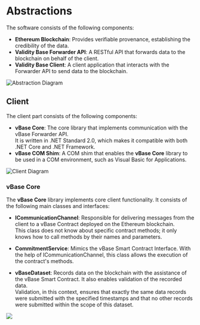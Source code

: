 # Abstractions

The software consists of the following components:  

- **Ethereum Blockchain**: Provides verifiable provenance, establishing the credibility of the data.  
- **Validity Base Forwarder API**: A RESTful API that forwards data to the blockchain on behalf of the client.  
- **Validity Base Client**: A client application that interacts with the Forwarder API to send data to the blockchain.  

![Abstraction Diagram](https://img.plantuml.biz/plantuml/png/SoWkIImgAStDuUNYvOfspibCpIk9LL0kICn9JIzAJSq32IVdv9UcA5JpSYaeHBlb5vKd5gMa5iM2kQub6Qb5gQMv45wPKs9nga9mBj141UVyl9AYnEGIe4mjo10aqtLrxP0DKh1Iy0W92G0gG183gq4o7S5MoDVLnMaLBvT3QbuAq3i0)


## Client

The client part consists of the following components:  

- **vBase Core**: The core library that implements communication with the vBase Forwarder API.  
  It is written in .NET Standard 2.0, which makes it compatible with both .NET Core and .NET Framework.  
- **vBase COM Shim**: A COM shim that enables the **vBase Core** library to be used in a COM environment, such as Visual Basic for Applications.  

![Client Diagram](https://img.plantuml.biz/plantuml/png/TPBDJiCm383lbVeErdPUXNW0D1PM3a0vLE9IxU2sNXijFrLgjY6qToVDoc0RM8eIsvz_bNdFwFXTgpYA8sDhWebGaWp3qcobiqRxzmG-1pTuwR3QOEEfxG9xWlpXAJXXb2AO4s4ThG1x433jK57ZYCmb1UBr1V9Mwa3cL-J1d--onN9FbOAtnNs0_GtJPzcq_EZmOqIIZ1XIXvfsrctWE4OV-2pz1nyQFIV56NauheK9IijiDTWrY251YCuPJOskXjla1YghEsHPAeATvFO4XHAUW_F-4ZyRUUkG_8yY-Id-Po8bIuSkz4_xplRID667qZ2vDLPqaR88wvhDxg38LrxDqb4JGHE_j3YQ-qZ_3Ru0)


### vBase Core

The **vBase Core** library implements core client functionality.
It consists of the following main classes and interfaces:

- **ICommunicationChannel**: Responsible for delivering messages from the client to a vBase Contract deployed on the Ethereum blockchain.  
  This class does not know about specific contract methods; it only knows how to call methods by their names and parameters.

- **CommitmentService**: Mimics the vBase Smart Contract Interface. With the help of ICommunicationChannel, this class allows the execution of the contract's methods.

- **vBaseDataset**: Records data on the blockchain with the assistance of the vBase Smart Contract. It also enables validation of the recorded data.  
  Validation, in this context, ensures that exactly the same data records were submitted with the specified timestamps and that no other records were submitted within the scope of this dataset.

![](https://img.plantuml.biz/plantuml/png/TP51QiCm44NtEiNWPI0zGIXfvPfaLt0kC9KdjQYaCT8uZg67h-JG9Wra8pxC-_-Ff6qIZ39wfvHnc19KchstuYb8I_5a3LM02LfbWr0yeY6ezeKPWpKebeFkCGHo2wRrRqp3SSBOKNp8DbTu9p8yv7PNxlIAYRIpURbBtRz1ZP9FsHoAECm3FIzGhLGBg_MwBASrRBwpR6vqoTSBqAhw0YeLM0YY_Um5-9W70E-HppC8mz85oUTt0yD18XfvKXGwAAPxQmu7U76EfrJCvk-M19EL7l0kATCT3OvdwWh_9Zr56ZryE3PVfaSRRhksMPRF-m40)
